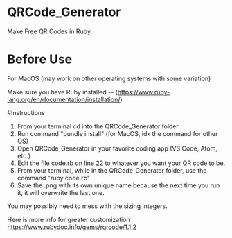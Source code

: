 # QRCode_Generator
 Make Free QR Codes in Ruby


# Before Use
For MacOS (may work on other operating systems with some variation)

Make sure you have Ruby installed --
(https://www.ruby-lang.org/en/documentation/installation/)

#Instructions
  1. From your terminal cd into the QRCode_Generator folder.
  2. Run command "bundle install" (for MacOS, idk the command for other OS)
  3. Open QRCode_Generator in your favorite coding app (VS Code, Atom, etc.)
  4. Edit the file code.rb on line 22 to whatever you want your QR code to be.
  5. From your terminal, while in the QRCode_Generator folder, use the command "ruby code.rb"
  6. Save the .png with its own unique name because the next time you run it, it will overwrite the last one.

You may possibly need to mess with the sizing integers.

Here is more info for greater customization
https://www.rubydoc.info/gems/rqrcode/1.1.2
